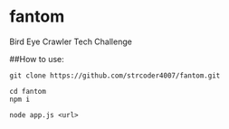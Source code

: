 # fantom
Bird Eye Crawler Tech Challenge

##How to use:

```
git clone https://github.com/strcoder4007/fantom.git
```
```
cd fantom
npm i
```
```
node app.js <url>
```
